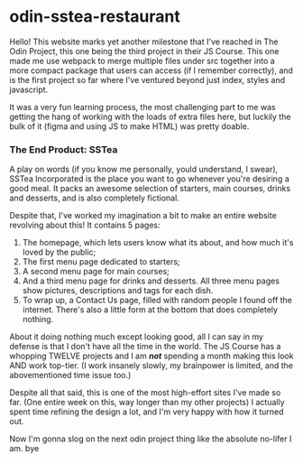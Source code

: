 # odin-sstea-restaurant
Hello! This website marks yet another milestone that I've reached in The Odin Project, this one being the third project in their JS Course. This one made me use webpack to merge multiple files under src together into a more compact package that users can access (if I remember correctly), and is the first project so far where I've ventured beyond just index, styles and javascript.

It was a very fun learning process, the most challenging part to me was getting the hang of working with the loads of extra files here, but luckily the bulk of it (figma and using JS to make HTML) was pretty doable. 

### The End Product: SSTea
A play on words (if you know me personally, yould understand, I swear), SSTea Incorporated is the place you want to go whenever you're desiring a good meal. It packs an awesome selection of starters, main courses, drinks and desserts, and is also completely fictional.

Despite that, I've worked my imagination a bit to make an entire website revolving about this!
It contains 5 pages:
1. The homepage, which lets users know what its about, and how much it's loved by the public;
2. The first menu page dedicated to starters;
3. A second menu page for main courses;
4. And a third menu page for drinks and desserts. All three menu pages show pictures, descriptions and tags for each dish.
5. To wrap up, a Contact Us page, filled with random people I found off the internet. There's also a little form at the bottom that does completely nothing.

About it doing nothing much except looking good, all I can say in my defense is that I don't have all the time in the world. The JS Course has a whopping TWELVE projects and I am ***not*** spending a month making this look AND work top-tier. (I work insanely slowly, my brainpower is limited, and the abovementioned time issue too.)

Despite all that said, this is one of the most high-effort sites I've made so far. (One entire week on this, way longer than my other projects) I actually spent time refining the design a lot, and I'm very happy with how it turned out. 

Now I'm gonna slog on the next odin project thing like the absolute no-lifer I am. bye